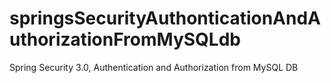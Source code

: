 # springsSecurityAuthonticationAndAuthorizationFromMySQLdb

Spring Security 3.0, Authentication and Authorization from MySQL DB
